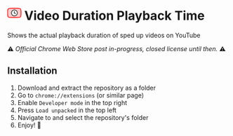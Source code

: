 # ![icon.png](icons/icon32.png) Video Duration Playback Time
Shows the actual playback duration of sped up videos on YouTube

⚠ *Official Chrome Web Store post in-progress, closed license until then.* ⚠

## Installation
1. Download and extract the repository as a folder
2. Go to `chrome://extensions` (or similar page)
3. Enable `Developer mode` in the top right
4. Press `Load unpacked` in the top left
5. Navigate to and select the repository's folder
6. Enjoy! 🎉
